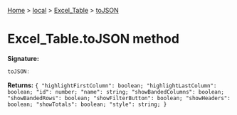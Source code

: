 [Home](./index) &gt; [local](local.md) &gt; [Excel\_Table](local.excel_table.md) &gt; [toJSON](local.excel_table.tojson.md)

# Excel\_Table.toJSON method


**Signature:**
```javascript
toJSON:
```
**Returns:** `{
            "highlightFirstColumn": boolean;
            "highlightLastColumn": boolean;
            "id": number;
            "name": string;
            "showBandedColumns": boolean;
            "showBandedRows": boolean;
            "showFilterButton": boolean;
            "showHeaders": boolean;
            "showTotals": boolean;
            "style": string;
        }`


